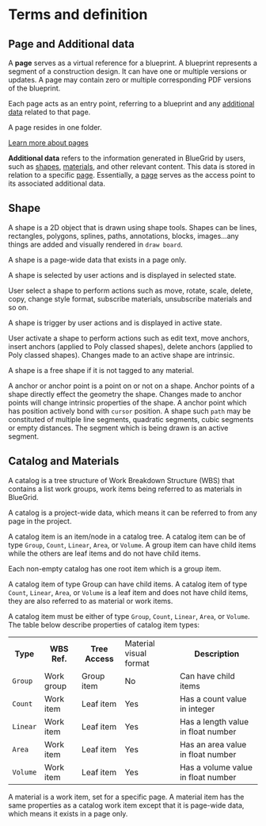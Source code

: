 # Terms and definition


## Page and Additional data
<deflist>
    <def title="Page" id="page-def">
        <p>
            A <b>page</b> serves as a virtual reference for a blueprint. A blueprint represents a segment of a construction design. It can have one or multiple versions or updates. A page may contain zero or multiple corresponding PDF versions of the blueprint.
        </p>
        <p>
            Each page acts as an entry point, referring to a blueprint and any <a href="Term-and-definition.md" anchor="additional-data-term" >additional data</a> related to that page.
        </p>
        <p>
            A page resides in one folder.
        </p>
        <a href="pages.md">Learn more about pages</a>
    </def>
    <def title="Additional data" id="additional-data-term">
      <p>
        <b>Additional data</b> refers to the information generated in BlueGrid by users, such as <a href="Term-and-definition.md" anchor="shape-def">shapes</a>, <a href="Term-and-definition.md" anchor="material-def"> materials</a>, and other relevant content. This data is stored in relation to a specific <a href="Term-and-definition.md" anchor="page-def"> page</a>. Essentially, a <a href="Term-and-definition.md" anchor="page-def">page</a> serves as the access point to its associated additional data.
      </p>
    </def>
</deflist>

## Shape
<deflist>
    <def title="Shape" id="shape-def">
        A shape is a 2D object that is drawn using shape tools. Shapes can be lines, rectangles, polygons, splines, paths, annotations, blocks, images...any things are added and visually rendered in <code>draw board</code>.
        <p>
            A shape is a page-wide data that exists in a page only.
        </p>
    </def>
    <def title="Selected shape">
        <p>
            A shape is selected by user actions and is displayed in selected state. 
        </p>
        <p>
            User select a shape to perform actions such as move, rotate, scale, delete, copy, change style format, subscribe materials, unsubscribe materials and so on.
        </p>    
    </def>
    <def title="Active shape">
        <p>A shape is trigger by user actions and is displayed in active state. </p>
        <p>User activate a shape to perform actions such as edit text, move anchors, insert anchors (applied to Poly classed shapes), delete anchors (applied to Poly classed shapes). Changes made to an active shape are intrinsic.</p>
    </def>
    <def title="Free shape">
        <p>A shape is a free shape if it is not tagged to any material.</p>
    </def>
    <def title="Anchor">
      A anchor or anchor point is a point on or not on a shape. Anchor points of a shape directly effect the geometry the shape. Changes made to anchor points will change intrinsic properties of the shape.
   </def>
    <def title="Active point">
      A anchor point which has position actively bond with <code>cursor</code> position.
   </def>
    <def title="Active segment">
      A shape such <code>path</code> may be constituted of multiple line segments, quadratic segments, cubic segments  or empty distances. The segment which is being drawn is an active segment.
    </def>
</deflist>

## Catalog and Materials
<deflist>
    <def title="Catalog">
        <p>
            A catalog is a tree structure of Work Breakdown Structure (WBS) that contains a list work groups, work items being referred to as materials in BlueGrid. 
        </p> 
        <p>
            A catalog is a project-wide data, which means it can be referred to from any page in the project.
        </p>
    </def>
    <def title="Catalog Item">
        <p>
            A catalog item is an item/node in a catalog tree. A catalog item can be of type <code>Group</code>, <code>Count</code>, <code>Linear</code>, <code>Area</code>, or <code>Volume</code>. A group item can have child items while the others are leaf items and do not have child items.
        </p>
        <p>
            Each non-empty catalog has one root item which is a group item.
        </p>
        <p>
            A catalog item of type Group can have child items. A catalog item of type <code>Count</code>, <code>Linear</code>, <code>Area</code>, or <code>Volume</code> is a leaf item and does not have child items, they are also referred to as material or work items.
        </p>
    </def>
    <def title="Catalog Item Type">
        <p>
            A catalog item must be either of type <code>Group</code>, <code>Count</code>, <code>Linear</code>, <code>Area</code>, or <code>Volume</code>. The table below describe properties of catalog item types:
        </p>
    <table>
        <tr>
            <th>Type</th>
            <th>WBS Ref.</th>
            <th>Tree Access</th>
            <td>Material visual format</td>
            <th>Description</th>
        </tr>
        <tr>
            <td><code>Group</code></td>
            <td>Work group</td>
            <td>Group item</td>
            <td>No</td>
            <td>Can have child items</td>
        </tr>
        <tr>
            <td><code>Count</code></td>
            <td>Work item</td>
            <td>Leaf item</td>
            <td>Yes</td>
            <td>Has a count value in integer</td>
        </tr>
        <tr>
            <td><code>Linear</code></td>
            <td>Work item</td>
            <td>Leaf item</td>
              <td>Yes</td>
            <td>Has a length value in float number</td>
        </tr>
        <tr>
            <td><code>Area</code></td>
            <td>Work item</td>
            <td>Leaf item</td>
            <td>Yes</td>
            <td>Has an area value in float number</td>
        </tr>
        <tr>
            <td><code>Volume</code></td>
            <td>Work item</td>
            <td>Leaf item</td>
              <td>Yes</td>
            <td>Has a volume value in float number</td>
        </tr>   
    </table>
    </def>
    <def title="Material" id="material-def">
        <p>
            A material is a work item, set for a specific page. A material item has the same properties as a catalog work item except that it is page-wide data, which means it exists in a page only.
        </p>
    </def>
</deflist>

